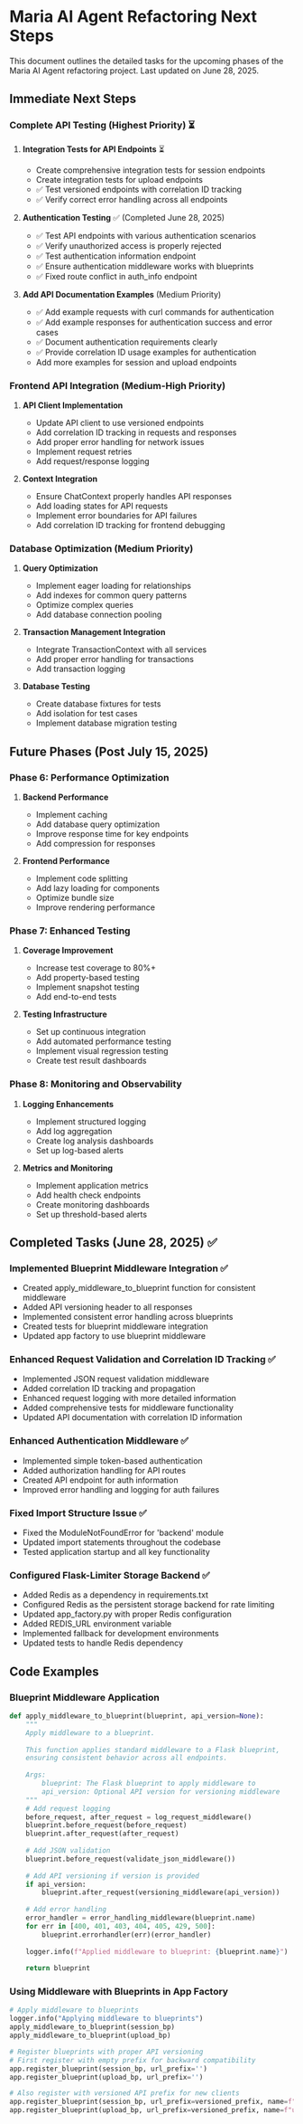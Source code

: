 # Maria AI Agent Refactoring Next Steps

This document outlines the detailed tasks for the upcoming phases of the Maria AI Agent refactoring project. Last updated on June 28, 2025.

## Immediate Next Steps

### Complete API Testing (Highest Priority) ⏳

1. **Integration Tests for API Endpoints** ⏳
   - Create comprehensive integration tests for session endpoints
   - Create integration tests for upload endpoints 
   - ✅ Test versioned endpoints with correlation ID tracking
   - ✅ Verify correct error handling across all endpoints

2. **Authentication Testing** ✅ (Completed June 28, 2025)
   - ✅ Test API endpoints with various authentication scenarios
   - ✅ Verify unauthorized access is properly rejected
   - ✅ Test authentication information endpoint
   - ✅ Ensure authentication middleware works with blueprints
   - ✅ Fixed route conflict in auth_info endpoint

3. **Add API Documentation Examples** (Medium Priority)
   - ✅ Add example requests with curl commands for authentication
   - ✅ Add example responses for authentication success and error cases
   - ✅ Document authentication requirements clearly
   - ✅ Provide correlation ID usage examples for authentication
   - Add more examples for session and upload endpoints

### Frontend API Integration (Medium-High Priority)

1. **API Client Implementation**
   - Update API client to use versioned endpoints
   - Add correlation ID tracking in requests and responses
   - Add proper error handling for network issues
   - Implement request retries
   - Add request/response logging

2. **Context Integration**
   - Ensure ChatContext properly handles API responses
   - Add loading states for API requests
   - Implement error boundaries for API failures
   - Add correlation ID tracking for frontend debugging

### Database Optimization (Medium Priority)

1. **Query Optimization**
   - Implement eager loading for relationships
   - Add indexes for common query patterns
   - Optimize complex queries
   - Add database connection pooling

2. **Transaction Management Integration**
   - Integrate TransactionContext with all services
   - Add proper error handling for transactions
   - Add transaction logging

3. **Database Testing**
   - Create database fixtures for tests
   - Add isolation for test cases
   - Implement database migration testing

## Future Phases (Post July 15, 2025)

### Phase 6: Performance Optimization

1. **Backend Performance**
   - Implement caching
   - Add database query optimization
   - Improve response time for key endpoints
   - Add compression for responses

2. **Frontend Performance**
   - Implement code splitting
   - Add lazy loading for components
   - Optimize bundle size
   - Improve rendering performance

### Phase 7: Enhanced Testing

1. **Coverage Improvement**
   - Increase test coverage to 80%+
   - Add property-based testing
   - Implement snapshot testing
   - Add end-to-end tests

2. **Testing Infrastructure**
   - Set up continuous integration
   - Add automated performance testing
   - Implement visual regression testing
   - Create test result dashboards

### Phase 8: Monitoring and Observability

1. **Logging Enhancements**
   - Implement structured logging
   - Add log aggregation
   - Create log analysis dashboards
   - Set up log-based alerts

2. **Metrics and Monitoring**
   - Implement application metrics
   - Add health check endpoints
   - Create monitoring dashboards
   - Set up threshold-based alerts

## Completed Tasks (June 28, 2025) ✅

### Implemented Blueprint Middleware Integration ✅
- Created apply_middleware_to_blueprint function for consistent middleware
- Added API versioning header to all responses
- Implemented consistent error handling across blueprints
- Created tests for blueprint middleware integration
- Updated app factory to use blueprint middleware

### Enhanced Request Validation and Correlation ID Tracking ✅
- Implemented JSON request validation middleware
- Added correlation ID tracking and propagation
- Enhanced request logging with more detailed information
- Added comprehensive tests for middleware functionality
- Updated API documentation with correlation ID information

### Enhanced Authentication Middleware ✅
- Implemented simple token-based authentication
- Added authorization handling for API routes
- Created API endpoint for auth information
- Improved error handling and logging for auth failures

### Fixed Import Structure Issue ✅
- Fixed the ModuleNotFoundError for 'backend' module 
- Updated import statements throughout the codebase
- Tested application startup and all key functionality

### Configured Flask-Limiter Storage Backend ✅
- Added Redis as a dependency in requirements.txt
- Configured Redis as the persistent storage backend for rate limiting
- Updated app_factory.py with proper Redis configuration
- Added REDIS_URL environment variable
- Implemented fallback for development environments
- Updated tests to handle Redis dependency

## Code Examples

### Blueprint Middleware Application

```python
def apply_middleware_to_blueprint(blueprint, api_version=None):
    """
    Apply middleware to a blueprint.
    
    This function applies standard middleware to a Flask blueprint,
    ensuring consistent behavior across all endpoints.
    
    Args:
        blueprint: The Flask blueprint to apply middleware to
        api_version: Optional API version for versioning middleware
    """
    # Add request logging
    before_request, after_request = log_request_middleware()
    blueprint.before_request(before_request)
    blueprint.after_request(after_request)
    
    # Add JSON validation
    blueprint.before_request(validate_json_middleware())
    
    # Add API versioning if version is provided
    if api_version:
        blueprint.after_request(versioning_middleware(api_version))
    
    # Add error handling
    error_handler = error_handling_middleware(blueprint.name)
    for err in [400, 401, 403, 404, 405, 429, 500]:
        blueprint.errorhandler(err)(error_handler)
    
    logger.info(f"Applied middleware to blueprint: {blueprint.name}")
    
    return blueprint
```

### Using Middleware with Blueprints in App Factory

```python
# Apply middleware to blueprints
logger.info("Applying middleware to blueprints")
apply_middleware_to_blueprint(session_bp)
apply_middleware_to_blueprint(upload_bp)

# Register blueprints with proper API versioning
# First register with empty prefix for backward compatibility
app.register_blueprint(session_bp, url_prefix='')
app.register_blueprint(upload_bp, url_prefix='')

# Also register with versioned API prefix for new clients
app.register_blueprint(session_bp, url_prefix=versioned_prefix, name=f"session_{api_version}")
app.register_blueprint(upload_bp, url_prefix=versioned_prefix, name=f"upload_{api_version}")
```
